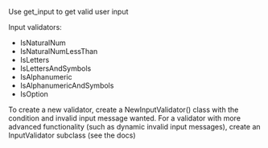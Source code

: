 Use get_input to get valid user input

Input validators:
- IsNaturalNum
- IsNaturalNumLessThan
- IsLetters
- IsLettersAndSymbols
- IsAlphanumeric
- IsAlphanumericAndSymbols
- IsOption

To create a new validator, 
    create a NewInputValidator() class with the condition and invalid input message wanted.
For a validator with more advanced functionality (such as dynamic invalid input messages), 
    create an InputValidator subclass (see the docs)